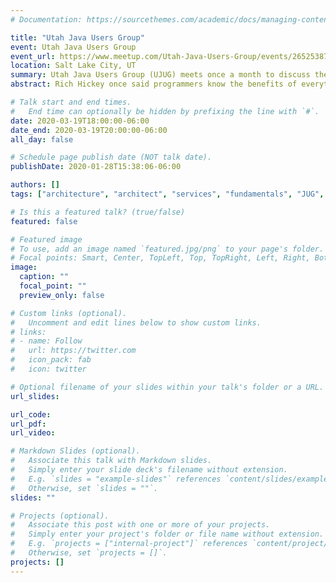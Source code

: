 ```yaml
---
# Documentation: https://sourcethemes.com/academic/docs/managing-content/

title: "Utah Java Users Group"
event: Utah Java Users Group
event_url: https://www.meetup.com/Utah-Java-Users-Group/events/265253879/
location: Salt Lake City, UT
summary: Utah Java Users Group (UJUG) meets once a month to discuss the latest in the Java programming language and other tech topics.
abstract: Rich Hickey once said programmers know the benefits of everything and the trade offs of nothing…an approach that can lead a project down a path of frustrated developers and unhappy customers. As architects though, we must consider the trade offs of every new library, language, pattern or approach and quickly make decisions often with incomplete information. How should we think about the inevitable technology choices we have to make on a project? How do we balance competing agendas? How do we keep our team happy and excited without chasing every new thing that someone finds on the inner webs?

# Talk start and end times.
#   End time can optionally be hidden by prefixing the line with `#`.
date: 2020-03-19T18:00:00-06:00
date_end: 2020-03-19T20:00:00-06:00
all_day: false

# Schedule page publish date (NOT talk date).
publishDate: 2020-01-28T15:38:06-06:00

authors: []
tags: ["architecture", "architect", "services", "fundamentals", "JUG", "user group", "thinking"]

# Is this a featured talk? (true/false)
featured: false

# Featured image
# To use, add an image named `featured.jpg/png` to your page's folder.
# Focal points: Smart, Center, TopLeft, Top, TopRight, Left, Right, BottomLeft, Bottom, BottomRight.
image:
  caption: ""
  focal_point: ""
  preview_only: false

# Custom links (optional).
#   Uncomment and edit lines below to show custom links.
# links:
# - name: Follow
#   url: https://twitter.com
#   icon_pack: fab
#   icon: twitter

# Optional filename of your slides within your talk's folder or a URL.
url_slides:

url_code:
url_pdf:
url_video:

# Markdown Slides (optional).
#   Associate this talk with Markdown slides.
#   Simply enter your slide deck's filename without extension.
#   E.g. `slides = "example-slides"` references `content/slides/example-slides.md`.
#   Otherwise, set `slides = ""`.
slides: ""

# Projects (optional).
#   Associate this post with one or more of your projects.
#   Simply enter your project's folder or file name without extension.
#   E.g. `projects = ["internal-project"]` references `content/project/deep-learning/index.md`.
#   Otherwise, set `projects = []`.
projects: []
---
```

